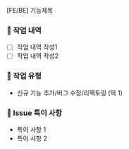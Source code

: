 [FE/BE] 기능제목

### 📙 작업 내역

- [ ] 작업 내역 작성1
- [ ] 작업 내역 작성2

### 📘 작업 유형

- 신규 기능 추가/버그 수정/리펙토링 (택 1)

### 📝 Issue 특이 사항

- 특이 사항 1
- 특이 사항 2
